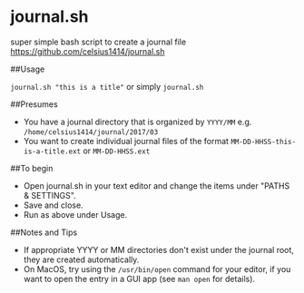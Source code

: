 # journal.sh
super simple bash script to create a journal file
https://github.com/celsius1414/journal.sh

##Usage

`journal.sh "this is a title"` or simply `journal.sh`

##Presumes

* You have a journal directory that is organized by `YYYY/MM` e.g. `/home/celsius1414/journal/2017/03`
* You want to create individual journal files of the format `MM-DD-HHSS-this-is-a-title.ext` or `MM-DD-HHSS.ext`

##To begin

* Open journal.sh in your text editor and change the items under "PATHS & SETTINGS".
* Save and close.
* Run as above under Usage.


##Notes and Tips

* If appropriate YYYY or MM directories don't exist under the journal root, they are created automatically.
* On MacOS, try using the `/usr/bin/open` command for your editor, if you want to open the entry in a GUI app (see `man open` for details).
